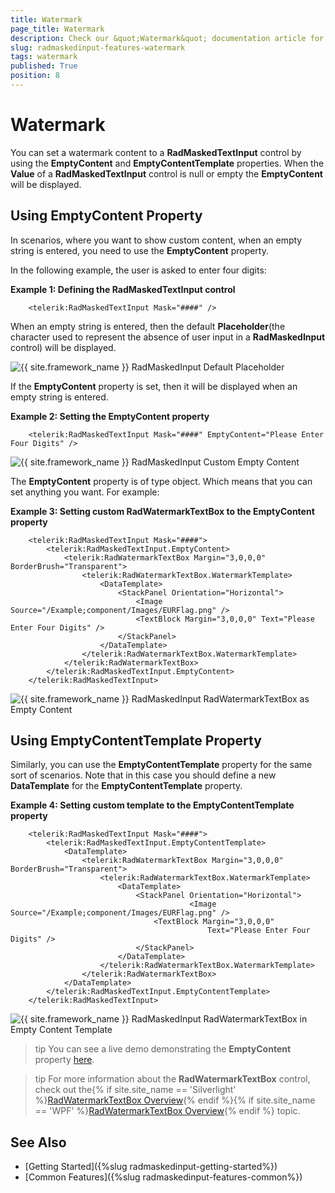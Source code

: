 ```yaml
---
title: Watermark
page_title: Watermark
description: Check our &quot;Watermark&quot; documentation article for the RadMaskedInput {{ site.framework_name }} control.
slug: radmaskedinput-features-watermark
tags: watermark
published: True
position: 8
---
```


# Watermark

You can set a watermark content to a __RadMaskedTextInput__ control by using the __EmptyContent__ and __EmptyContentTemplate__ properties. When the __Value__ of a __RadMaskedTextInput__ control is null or empty the __EmptyContent__ will be displayed.			

## Using EmptyContent Property

In scenarios, where you want to show custom content, when an empty string is entered, you need to use the __EmptyContent__ property.				

In the following example, the user is asked to enter four digits:

__Example 1: Defining the RadMaskedTextInput control__
```XAML
	<telerik:RadMaskedTextInput Mask="####" />
```

When an empty string is entered, then the default __Placeholder__(the character used to represent the absence of user input in a __RadMaskedInput__ control) will be displayed.				

![{{ site.framework_name }} RadMaskedInput Default Placeholder](images/RadMaskedTextBox_Features_Watermark_Default.png)

If the __EmptyContent__ property is set, then it will be displayed when an empty string is entered.				

__Example 2: Setting the EmptyContent property__
```XAML
	<telerik:RadMaskedTextInput Mask="####" EmptyContent="Please Enter Four Digits" />
```

![{{ site.framework_name }} RadMaskedInput Custom Empty Content](images/RadMaskedTextBox_Features_Watermark_Customized.png)

The __EmptyContent__ property is of type object. Which means that you can set anything you want. For example:				

__Example 3: Setting custom RadWatermarkTextBox to the EmptyContent property__
```XAML
	<telerik:RadMaskedTextInput Mask="####">
	    <telerik:RadMaskedTextInput.EmptyContent>
	        <telerik:RadWatermarkTextBox Margin="3,0,0,0" BorderBrush="Transparent">
	            <telerik:RadWatermarkTextBox.WatermarkTemplate>
	                <DataTemplate>
	                    <StackPanel Orientation="Horizontal">
	                        <Image Source="/Example;component/Images/EURFlag.png" />
	                        <TextBlock Margin="3,0,0,0" Text="Please Enter Four Digits" />
	                    </StackPanel>
	                </DataTemplate>
	            </telerik:RadWatermarkTextBox.WatermarkTemplate>
	        </telerik:RadWatermarkTextBox>
	    </telerik:RadMaskedTextInput.EmptyContent>
	</telerik:RadMaskedTextInput>
```

![{{ site.framework_name }} RadMaskedInput RadWatermarkTextBox as Empty Content](images/RadMaskedTextBox_Features_Watermark_WatermarkTextBox_Default.png)

## Using EmptyContentTemplate Property

Similarly, you can use the __EmptyContentTemplate__ property for the same sort of scenarios. Note that in this case you should define a new __DataTemplate__ for the __EmptyContentTemplate__ property.				

__Example 4: Setting custom template to the EmptyContentTemplate property__
```XAML
	<telerik:RadMaskedTextInput Mask="####">
	    <telerik:RadMaskedTextInput.EmptyContentTemplate>
	        <DataTemplate>
	            <telerik:RadWatermarkTextBox Margin="3,0,0,0" BorderBrush="Transparent">
	                <telerik:RadWatermarkTextBox.WatermarkTemplate>
	                    <DataTemplate>
	                        <StackPanel Orientation="Horizontal">
	                                    <Image Source="/Example;component/Images/EURFlag.png" />
	                            <TextBlock Margin="3,0,0,0"
	                                        Text="Please Enter Four Digits" />
	                        </StackPanel>
	                    </DataTemplate>
	                </telerik:RadWatermarkTextBox.WatermarkTemplate>
	            </telerik:RadWatermarkTextBox>
	        </DataTemplate>
	    </telerik:RadMaskedTextInput.EmptyContentTemplate>
	</telerik:RadMaskedTextInput>
```

![{{ site.framework_name }} RadMaskedInput RadWatermarkTextBox in Empty Content Template](images/RadMaskedTextBox_Features_Watermark_WatermarkTextBox_Customized.png)

>tip You can see a live demo demonstrating the __EmptyContent__ property [here](https://demos.telerik.com/silverlight/#MaskedInput/MaskedTextInput).				

>tip For more information about the __RadWatermarkTextBox__ control, check out the{% if site.site_name == 'Silverlight' %}[RadWatermarkTextBox Overview](http://www.telerik.com/help/silverlight/radwatermarktextbox-overview.html){% endif %}{% if site.site_name == 'WPF' %}[RadWatermarkTextBox Overview](http://www.telerik.com/help/wpf/radwatermarktextbox-overview.html){% endif %} topic.				

## See Also
 * [Getting Started]({%slug radmaskedinput-getting-started%})
 * [Common Features]({%slug radmaskedinput-features-common%})